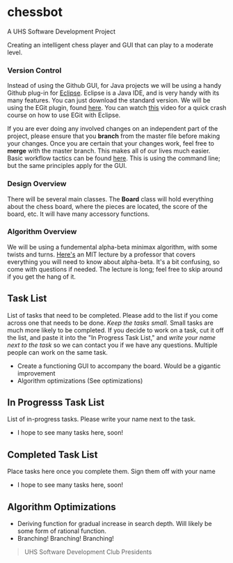 # chessbot
A UHS Software Development Project

Creating an intelligent chess player and GUI that can play to a moderate level. 

### Version Control

Instead of using the Github GUI, for Java projects we will be using a handy Github plug-in for [Eclipse](https://eclipse.org/users/). Eclipse is a Java IDE, and is very handy with its many features. You can just download the standard version. We will be using the EGit plugin, found [here](https://eclipse.github.io/). You can watch [this](https://www.youtube.com/watch?v=ptK9-CNms98) video for a quick crash course on how to use EGit with Eclipse. 

If you are ever doing any involved changes on an independent part of the project, please ensure that you **branch** from the master file before making your changes. Once you are certain that your changes work, feel free to **merge** with the master branch. This makes all of our lives much easier. Basic workflow tactics can be found [here](http://rogerdudler.github.io/git-guide/). This is using the command line; but the same principles apply for the GUI. 

### Design Overview

There will be several main classes. The **Board** class will hold everything about the chess board, where the pieces are located, the score of the board, etc. It will have many accessory functions. 

### Algorithm Overview

We will be using a fundemental alpha-beta minimax algorithm, with some twists and turns. [Here's](https://www.youtube.com/watch?v=STjW3eH0Cik) an MIT lecture by a professor that covers everything you will need to know about alpha-beta. It's a bit confusing, so come with questions if needed. The lecture is long; feel free to skip around if you get the hang of it. 

## Task List
List of tasks that need to be completed. Please add to the list if you come across one that needs to be done. *Keep the tasks small.* Small tasks are much more likely to be completed. If you decide to work on a task, cut it off the list, and paste it into the "In Progress Task List," and *write your name next to the task* so we can contact you if we have any questions. Multiple people can work on the same task.

  * Create a functioning GUI to accompany the board. Would be a gigantic improvement
  * Algorithm optimizations (See optimizations)
 
## In Progresss Task List
List of in-progress tasks. Please write your name next to the task.
  * I hope to see many tasks here, soon!

## Completed Task List
Place tasks here once you complete them. Sign them off with your name 
  * I hope to see many tasks here, soon!

## Algorithm Optimizations
  * Deriving function for gradual increase in search depth. Will likely be some form of rational function. 
  * Branching! Branching! Branching!

>UHS Software Development Club Presidents
